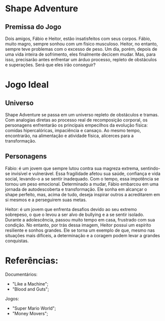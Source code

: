 # Shape Adventure

## Premissa do Jogo
 
Dois amigos, Fábio e Heitor, estão insatisfeitos com seus corpos. Fábio, muito magro, sempre sonhou com um físico musculoso. Heitor, no entanto, sempre teve problemas com o excesso de peso. Um dia, porém, depois de uma vida inteira de sofrimento, eles finalmente decicem mudar. Mas, para isso, precisarão antes enfrentar um árduo processo, repleto de obstáculos e superações. Será que eles irão conseguir? 

# Jogo Ideal

## Universo

Shape Adventure se passa em um universo repleto de obstáculos e tramas. Com analogias diretas ao processo real de recomposição corporal, os personagens enfrentarão os principais empecilhos da evolução física: comidas hipercalóricas, impaciência e cansaço. Ao mesmo tempo, encontrarão, na alimentação e atividade física, alicerces para a transformação.

## Personagens

Fábio: é um jovem que sempre lutou contra sua magreza extrema, sentindo-se invisível e vulnerável. Essa fragilidade afetou sua saúde, confiança e vida social, levando-o a se sentir inadequado. Com o tempo, essa impotência se tornou um peso emocional. Determinado a mudar, Fábio embarcou em uma jornada de autodescoberta e transformação. Ele sonha em alcançar o shape perfeito, mas, acima de tudo, deseja inspirar outros a acreditarem em si mesmos e a perseguirem suas metas.

Heitor: é um jovem que enfrenta desafios devido ao seu extremo sobrepeso, o que o levou a ser alvo de bullying e a se sentir isolado. Durante a adolescência, passou muito tempo em casa, frustrado com sua condição. No entanto, por trás dessa imagem, Heitor possui um espírito resiliente e sonhos grandes. Ele se torna um exemplo de que, mesmo nas situações mais difíceis, a determinação e a coragem podem levar a grandes conquistas.

# Referências:

Documentários:
* "Like a Machine";
* "Blood and Guts";


Jogos:
* "Super Mario World";
* "Money Movers";
